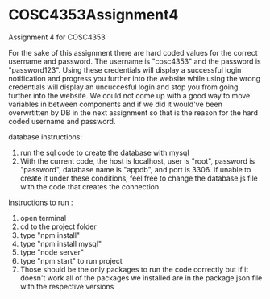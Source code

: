 # COSC4353Assignment4
Assignment 4 for COSC4353

For the sake of this assignment there are hard coded values for the correct username and password. The username is "cosc4353" and the password is "password123". Using these credentials will display a successful login notification and progress you further into the website while using the wrong credentials will display an uncuccesful login and stop you from going further into the website. We could not come up with a good way to move variables in between components and if we did it would've been overwrtitten by DB in the next assignment so that is the reason for the hard coded username and password.


database instructions: 
1. run the sql code to create the database with mysql
2. With the current code, the host is localhost, user is "root", password is "password", database name is "appdb", and port is 3306. If unable to create it under these conditions, feel free to change the database.js file with the code that creates the connection.


Instructions to run :
1. open terminal
2. cd to the project folder
3. type "npm install"
4. type "npm install mysql"
5. type "node server"
6. type "npm start" to run project
7. Those should be the only packages to run the code correctly but if it doesn't work all of the packages we installed are in the package.json file with the respective versions
